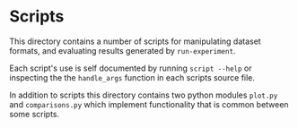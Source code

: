# Scripts

This directory contains a number of scripts for manipulating dataset formats, and evaluating results generated by `run-experiment`.

Each script's use is self documented by running `script --help` or inspecting the the `handle_args` function in each scripts source file.

In addition to scripts this directory contains two python modules `plot.py` and `comparisons.py` which implement functionality that is common between some scripts.